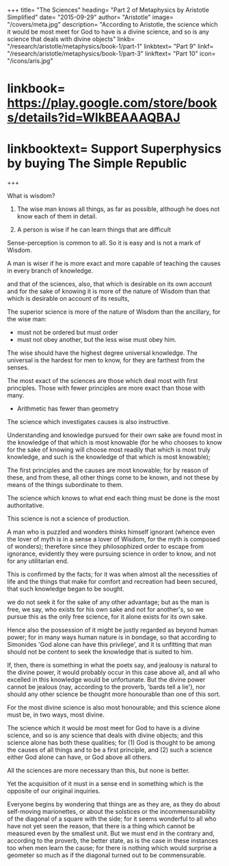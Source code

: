 +++
title= "The Sciences"
heading= "Part 2 of Metaphysics by Aristotle Simplified"
date= "2015-09-29"
author= "Aristotle"
image= "/covers/meta.jpg"
description= "According to Aristotle, the science which it would be most meet for God to have is a divine science, and so is any science that deals with divine objects"
linkb= "/research/aristotle/metaphysics/book-1/part-1"
linkbtext= "Part 9"
linkf= "/research/aristotle/metaphysics/book-1/part-3"
linkftext= "Part 10"
icon= "/icons/aris.jpg"
# linkbook= https://play.google.com/store/books/details?id=WlkBEAAAQBAJ
# linkbooktext= Support Superphysics by buying The Simple Republic
+++

What is wisdom?<!--  kind are the causes and the principles, the knowledge of which is Wisdom.  -->

1. The wise man knows all things, as far as possible, although he does not know each of them in detail. 

2. A person is wise if he can learn things that are difficult

Sense-perception is common to all. So it is easy and is not a mark of Wisdom. 

A man is wiser if he is more exact and more capable of teaching the causes in every branch of knowledge.

and that of the sciences, also, that which is desirable on its own account and for the sake of knowing it is more of the nature of Wisdom than that which is desirable on account of its results, 

The superior science is more of the nature of Wisdom than the ancillary, for the wise man:
- must not be ordered but must order
- must not obey another, but the less wise must obey him.

The wise should have the highest degree universal knowledge. The universal is the hardest for men to know, for they are farthest from the senses.

The most exact of the sciences are those which deal most with first principles. Those with fewer principles are more exact than those with many. 
- Arithmetic has fewer than geometry

The science which investigates causes is also instructive.

Understanding and knowledge pursued for their own sake are found most in the knowledge of that which is most knowable (for he who chooses to know for the sake of knowing will choose most readily that which is most truly knowledge, and such is the knowledge of that which is most knowable); 

The first principles and the causes are most knowable; for by reason of these, and from these, all other things come to be known, and not these by means of the things subordinate to them.

The science which knows to what end each thing must be done is the most authoritative. <!--  of the sciences, and more authoritative than any ancillary science; and this end is the good of that thing, and in general the supreme good in the whole of nature. Judged by all the tests we have mentioned, then, the name in question falls to the same science; this must be a science that investigates the first principles and causes; for the good, i.e. the end, is one of the causes. -->

This science is not a science of production. <!--  is clear even from the history of the earliest philosophers. For it is owing to their wonder that men both now begin and at first began to philosophize; they wondered originally at the obvious difficulties, then advanced little by little and stated difficulties about the greater matters, e.g. about the phenomena of the moon and those of the sun and of the stars, and about the genesis of the universe.  -->

A man who is puzzled and wonders thinks himself ignorant (whence even the lover of myth is in a sense a lover of Wisdom, for the myth is composed of wonders); therefore since they philosophized order to escape from ignorance, evidently they were pursuing science in order to know, and not for any utilitarian end.

This is confirmed by the facts; for it was when almost all the necessities of life and the things that make for comfort and recreation had been secured, that such knowledge began to be sought. 

we do not seek it for the sake of any other advantage; but as the man is free, we say, who exists for his own sake and not for another's, so we pursue this as the only free science, for it alone exists for its own sake.

Hence also the possession of it might be justly regarded as beyond human power; for in many ways human nature is in bondage, so that according to Simonides 'God alone can have this privilege', and it is unfitting that man should not be content to seek the knowledge that is suited to him. 

If, then, there is something in what the poets say, and jealousy is natural to the divine power, it would probably occur in this case above all, and all who excelled in this knowledge would be unfortunate. But the divine power cannot be jealous (nay, according to the proverb, 'bards tell a lie'), nor should any other science be thought more honourable than one of this sort. 

For the most divine science is also most honourable; and this science alone must be, in two ways, most divine. 

The science which it would be most meet for God to have is a divine science, and so is any science that deals with divine objects; and this science alone has both these qualities; for (1) God is thought to be among the causes of all things and to be a first principle, and (2) such a science either God alone can have, or God above all others. 

All the sciences are more necessary than this, but none is better.

Yet the acquisition of it must in a sense end in something which is the opposite of our original inquiries. 

Everyone begins by wondering that things are as they are, as they do about self-moving marionettes, or about the solstices or the incommensurability of the diagonal of a square with the side; for it seems wonderful to all who have not yet seen the reason, that there is a thing which cannot be measured even by the smallest unit. But we must end in the contrary and, according to the proverb, the better state, as is the case in these instances too when men learn the cause; for there is nothing which would surprise a geometer so much as if the diagonal turned out to be commensurable.

<!-- "We have stated, then, what is the nature of the science we are searching for, and what is the mark which our search and our whole investigation must reach.
 -->
